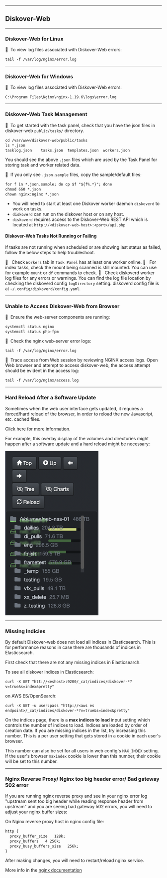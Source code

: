___
## Diskover-Web
___

### Diskover-Web for Linux

🔴 &nbsp;To view log files associated with Diskover-Web errors:
```
tail -f /var/log/nginx/error.log
```

___
### Diskover-Web for Windows

🔴 &nbsp;To view log files associated with Diskover-Web errors:
```
C:\Program Files\Nginx\nginx-1.19.6\logs\error.log
```

___
### Diskover-Web Task Management

🔴 &nbsp;To get started with the task panel, check that you have the json files in diskover-web `public/tasks/` directory.
```
cd /var/www/diskover-web/public/tasks
ls *.json
tasklog.json	tasks.json	templates.json	workers.json
```

You should see the above `.json` files which are used by the Task Panel for storing task and worker related data. 

🔴 &nbsp;If you only see `.json.sample` files, copy the sample/default files:
```
for f in *.json.sample; do cp $f "${f%.*}"; done
chmod 660 *.json
chown nginx:nginx *.json
```

- You will need to start at least one Diskover worker daemon `diskoverd` to work on tasks. 
- `diskoverd` can run on the diskover host or on any host. 
- `diskoverd` requires access to the Diskover-Web REST API which is located at `http://<diskover-web-host>:<port>/api.php`

#### Diskover-Web Tasks Not Running or Failing

If tasks are not running when scheduled or are showing last status as failed, follow the below steps to help troubleshoot.

🔴 &nbsp; Check `Workers` tab in `Task Panel` has at least one worker online.
🔴 &nbsp; For index tasks, check the mount being scanned is still mounted. You can use for example `mount` or `df` commands to check.
🔴 &nbsp; Check diskoverd worker log files for any errors or warnings. You can find the log file location by checking the diskoverd config `logDirectory` setting. diskoverd config file is at `~/.config/diskoverd/config.yaml`.

___
### Unable to Access Diskover-Web from Browser

🔴 &nbsp;Ensure the web-server components are running:
```
systemctl status nginx
systemctl status php-fpm
```

🔴 &nbsp;Check the nginx web-server error logs:
```
tail -f /var/log/nginx/error.log
```

🔴 &nbsp;Trace access from Web session by reviewing NGINX access logs. Open Web browser and attempt to access diskover-web, the access attempt should be evident in the access log:
```
tail -f /var/log/nginx/access.log
```
___
### Hard Reload After a Software Update

Sometimes when the web user interface gets updated, it requires a forced/hard reload of the browser, in order to reload the new Javascript, etc. cached files.

[Click here for more information](https://fabricdigital.co.nz/blog/how-to-hard-refresh-your-browser-and-clear-cache).

For example, this overlay display of the volumes and directories might happen after a software update and a hard reload might be necessary:

<img src="images/image_troubleshooting_reload_cache_example.png" width="300">

___
### Missing Indicies

By default Diskover-web does not load all indices in Elasticsearch. This is for performance reasons in case there are thousands of indices in Elasticsearch.

First check that there are not any missing indices in Elasticsearch.

To see all diskover indices in Elasticsearch:

```
curl -X GET "htt://<eshost>:9200/_cat/indices/diskover-*?v=true&s=index&pretty"
```

on AWS ES/OpenSearch:

```
curl -X GET -u user:pass "http://<aws es endpoint>/_cat/indices/diskover-*?v=true&s=index&pretty"
```

On the indices page, there is a **max indices to load** input setting which controls the number of indices to load. Indices are loaded by order of creation date. If you are missing indices in the list, try increasing this number. This is a per user setting that gets stored in a cookie in each user's browser.

This number can also be set for all users in web config's `MAX_INDEX` setting. If the user's browser `maxindex` cookie is lower than this number, their cookie will be set to this number.


___
### Nginx Reverse Proxy/ Nginx too big header error/ Bad gateway 502 error

If you are running nginx reverse proxy and see in your nginx error log "upstream sent too big header while reading response header from upstream" and you are seeing bad gateway 502 errors, you will need to adjust your nginx buffer sizes:

On Nginx reverse proxy host in nginx config file:
```
http {
  proxy_buffer_size   128k;
  proxy_buffers   4 256k;
  proxy_busy_buffers_size   256k;
}
```

After making changes, you will need to restart/reload nginx service.

More info in the [nginx documentation](http://nginx.org/en/docs/http/ngx_http_proxy_module.html)
